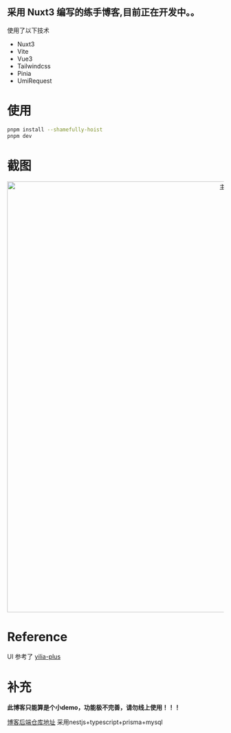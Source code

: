 ## 采用 Nuxt3 编写的练手博客,目前正在开发中。。

使用了以下技术

- Nuxt3
- Vite
- Vue3
- Tailwindcss
- Pinia
- UmiRequest

# 使用

```sh
pnpm install --shamefully-hoist
pnpm dev
```

# 截图

<p align="middle">
<img src="https://cdn.jsdelivr.net/gh/suemor233/static@main/img/image2.jpg" width="1000" alt="主页" />
</p>

# Reference
UI 参考了 [yilia-plus](https://github.com/JoeyBling/hexo-theme-yilia-plus)

# 补充
**此博客只能算是个小demo，功能极不完善，请勿线上使用！！！**


[博客后端仓库地址](https://github.com/suemor233/MyBlog-Server) 采用nestjs+typescript+prisma+mysql
